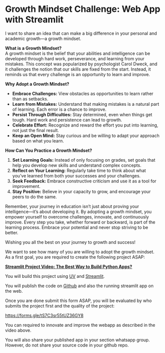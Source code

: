 # Growth Mindset Challenge: Web App with Streamlit

I want to share an idea that can make a big difference in your personal and academic growth—a growth mindset.

**What is a Growth Mindset?**  
A growth mindset is the belief that your abilities and intelligence can be developed through hard work, perseverance, and learning from your mistakes. This concept was popularized by psychologist Carol Dweck, and it challenges the notion that our skills are fixed from the start. Instead, it reminds us that every challenge is an opportunity to learn and improve.

**Why Adopt a Growth Mindset?**  
- **Embrace Challenges:** View obstacles as opportunities to learn rather than as setbacks.
- **Learn from Mistakes:** Understand that making mistakes is a natural part of learning. Each error is a chance to improve.
- **Persist Through Difficulties:** Stay determined, even when things get tough. Hard work and persistence can lead to growth.
- **Celebrate Effort:** Recognize and reward the effort you put into learning, not just the final result.
- **Keep an Open Mind:** Stay curious and be willing to adapt your approach based on what you learn.

**How Can You Practice a Growth Mindset?**  
1. **Set Learning Goals:** Instead of only focusing on grades, set goals that help you develop new skills and understand complex concepts.
2. **Reflect on Your Learning:** Regularly take time to think about what you’ve learned from both your successes and your challenges.
3. **Seek Feedback:** Embrace constructive criticism and use it as a tool for improvement.
4. **Stay Positive:** Believe in your capacity to grow, and encourage your peers to do the same.

Remember, your journey in education isn’t just about proving your intelligence—it’s about developing it. By adopting a growth mindset, you empower yourself to overcome challenges, innovate, and continuously improve. Every step you take, whether forward or backward, is part of the learning process. Embrace your potential and never stop striving to be better.

Wishing you all the best on your journey to growth and success!

We want to see how many of you are willing to adopt the growth mindset. As a first goal, you are required to create the following project ASAP:

**[Streamlit Project Video: The Best Way to Build Python Apps?](https://www.youtube.com/watch?v=8W8NQFFbDcU)**

You will build this project using [UV](https://github.com/panaversity/learn-modern-ai-python/tree/main/01_uv) and [Streamlit](https://github.com/panaversity/learn-modern-ai-python/tree/main/03_ui_streamlit).

You will publish the code on [Github](https://github.com/panaversity/learn-modern-ai-python/tree/main/08_github) and also the running streamlit app on the web.

Once you are done submit this form ASAP, you will be evaluated by who submits the project first and the quality of the project:

https://forms.gle/tS7C3sr55tUZ36GY8 

You can required to innovate and improve the webapp as described in the video above.

You will also share your published app in your section whatsapp group. However, do not share your source code in your github repo.

